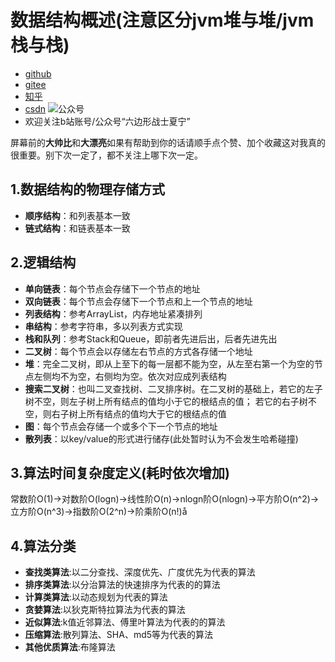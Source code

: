 # 数据结构概述(注意区分jvm堆与堆/jvm栈与栈)
* [github](https://github.com/edanlx/SealBook)
* [gitee](https://gitee.com/seal_li/SealBook)
* [知乎](https://zhuanlan.zhihu.com/p/338222208)
* [csdn](https://blog.csdn.net/seal_li/article/details/111415366)
![公众号](http://seal_li.gitee.io/sealbook/pic/wechat.jpg)
* 欢迎关注b站账号/公众号“六边形战士夏宁”

屏幕前的**大帅比**和**大漂亮**如果有帮助到你的话请顺手点个赞、加个收藏这对我真的很重要。别下次一定了，都不关注上哪下次一定。

## 1.数据结构的物理存储方式
* **顺序结构**：和列表基本一致
* **链式结构**：和链表基本一致

## 2.逻辑结构
* **单向链表**：每个节点会存储下一个节点的地址
* **双向链表**：每个节点会存储下一个节点和上一个节点的地址
* **列表结构**：参考ArrayList，内存地址紧凑排列
* **串结构**：参考字符串，多以列表方式实现
* **栈和队列**：参考Stack和Queue，即前者先进后出，后者先进先出
* **二叉树**：每个节点会以存储左右节点的方式各存储一个地址
* **堆**：完全二叉树，即从上至下的每一层都不能为空，从左至右第一个为空的节点左侧均不为空，右侧均为空。依次对应成列表结构
* **搜索二叉树**：也叫二叉查找树、二叉排序树。在二叉树的基础上，若它的左子树不空，则左子树上所有结点的值均小于它的根结点的值； 若它的右子树不空，则右子树上所有结点的值均大于它的根结点的值
* **图**：每个节点会存储一个或多个下一个节点的地址
* **散列表**：以key/value的形式进行储存(此处暂时认为不会发生哈希碰撞)

## 3.算法时间复杂度定义(耗时依次增加)
常数阶O(1)->对数阶O(logn)->线性阶O(n)->nlogn阶O(nlogn)->平方阶O(n^2)->立方阶O(n^3)->指数阶O(2^n)->阶乘阶O(n!)å
## 4.算法分类
* **查找类算法**:以二分查找、深度优先、广度优先为代表的算法
* **排序类算法**:以分治算法的快速排序为代表的的算法
* **计算类算法**:以动态规划为代表的算法
* **贪婪算法**:以狄克斯特拉算法为代表的算法
* **近似算法**:k值近邻算法、傅里叶算法为代表的的算法
* **压缩算法**:散列算法、SHA、md5等为代表的算法
* **其他优质算法**:布隆算法